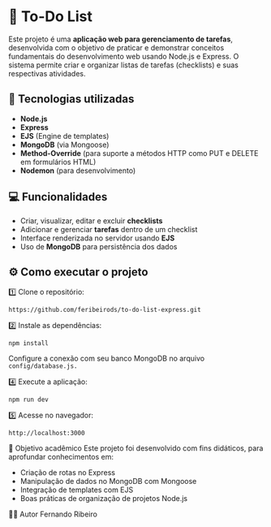 # 📝 To-Do List

Este projeto é uma **aplicação web para gerenciamento de tarefas**, desenvolvida com o objetivo de praticar e demonstrar conceitos fundamentais do desenvolvimento web usando Node.js e Express. O sistema permite criar e organizar listas de tarefas (checklists) e suas respectivas atividades.

## 🚀 Tecnologias utilizadas

- **Node.js**
- **Express**
- **EJS** (Engine de templates)
- **MongoDB** (via Mongoose)
- **Method-Override** (para suporte a métodos HTTP como PUT e DELETE em formulários HTML)
- **Nodemon** (para desenvolvimento)

## 💻 Funcionalidades

- Criar, visualizar, editar e excluir **checklists**
- Adicionar e gerenciar **tarefas** dentro de um checklist
- Interface renderizada no servidor usando **EJS**
- Uso de **MongoDB** para persistência dos dados

## ⚙ Como executar o projeto

1️⃣ Clone o repositório:
```
https://github.com/feribeirods/to-do-list-express.git
```
2️⃣ Instale as dependências:
```
npm install
```
Configure a conexão com seu banco MongoDB no arquivo ``` config/database.js.```

4️⃣ Execute a aplicação:
```
npm run dev
```
5️⃣ Acesse no navegador:
```
http://localhost:3000
```
📌 Objetivo acadêmico
Este projeto foi desenvolvido com fins didáticos, para aprofundar conhecimentos em:
- Criação de rotas no Express
- Manipulação de dados no MongoDB com Mongoose
- Integração de templates com EJS
- Boas práticas de organização de projetos Node.js

👨‍💻 Autor
Fernando Ribeiro
